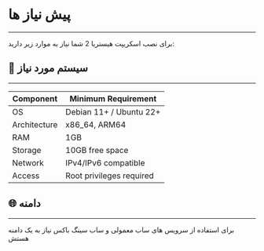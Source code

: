 # پیش نیاز ها 
--- 

برای نصب اسکریپت هیستریا 2 شما نیاز به موارد زیر دارید:

## 🔧 سیستم مورد نیاز
--- 


| Component | Minimum Requirement |
|-----------|-------------------|
| OS | Debian 11+ / Ubuntu 22+ |
| Architecture | x86_64, ARM64 |
| RAM | 1GB |
| Storage | 10GB free space |
| Network | IPv4/IPv6 compatible |
| Access | Root privileges required |

## 🌐 دامنه
--- 


برای استفاده از سرویس های ساب معمولی و ساب سینگ باکس نیاز به یک دامنه هستش